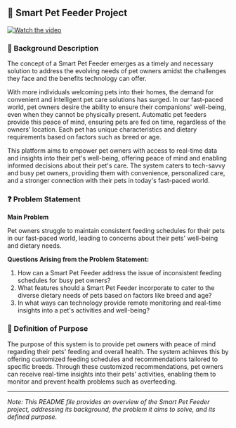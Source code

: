 ## 🐾 Smart Pet Feeder Project

[![Watch the video](https://img.youtube.com/vi/KW97Hc_rt2E/0.jpg)](https://www.youtube.com/watch?v=KW97Hc_rt2E)

### 🌟 Background Description

The concept of a Smart Pet Feeder emerges as a timely and necessary solution to address the evolving needs of pet owners amidst the challenges they face and the benefits technology can offer.

With more individuals welcoming pets into their homes, the demand for convenient and intelligent pet care solutions has surged. In our fast-paced world, pet owners desire the ability to ensure their companions' well-being, even when they cannot be physically present. Automatic pet feeders provide this peace of mind, ensuring pets are fed on time, regardless of the owners' location. Each pet has unique characteristics and dietary requirements based on factors such as breed or age.

This platform aims to empower pet owners with access to real-time data and insights into their pet's well-being, offering peace of mind and enabling informed decisions about their pet's care. The system caters to tech-savvy and busy pet owners, providing them with convenience, personalized care, and a stronger connection with their pets in today's fast-paced world.

### ❓ Problem Statement

**Main Problem**

Pet owners struggle to maintain consistent feeding schedules for their pets in our fast-paced world, leading to concerns about their pets' well-being and dietary needs.

**Questions Arising from the Problem Statement:**

1. How can a Smart Pet Feeder address the issue of inconsistent feeding schedules for busy pet owners?
2. What features should a Smart Pet Feeder incorporate to cater to the diverse dietary needs of pets based on factors like breed and age?
3. In what ways can technology provide remote monitoring and real-time insights into a pet's activities and well-being?

### 🎯 Definition of Purpose

The purpose of this system is to provide pet owners with peace of mind regarding their pets' feeding and overall health. The system achieves this by offering customized feeding schedules and recommendations tailored to specific breeds. Through these customized recommendations, pet owners can receive real-time insights into their pets' activities, enabling them to monitor and prevent health problems such as overfeeding.

---

*Note: This README file provides an overview of the Smart Pet Feeder project, addressing its background, the problem it aims to solve, and its defined purpose.*
